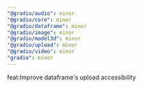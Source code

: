 ```yaml
---
"@gradio/audio": minor
"@gradio/core": minor
"@gradio/dataframe": minor
"@gradio/image": minor
"@gradio/model3d": minor
"@gradio/upload": minor
"@gradio/video": minor
"gradio": minor
---
```


feat:Improve dataframe's upload accessibility
